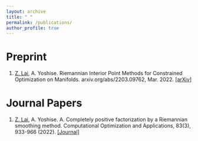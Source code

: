 ```yaml
---
layout: archive
title: " "
permalink: /publications/
author_profile: true
---
```


Preprint
======

1. <ins>Z. Lai</ins>, A. Yoshise. Riemannian Interior Point Methods for Constrained Optimization on Manifolds. arxiv.org/abs/2203.09762, Mar. 2022. [[arXiv]](https://arxiv.org/abs/2203.09762) 


Journal Papers
======
1. <ins>Z. Lai</ins>, A. Yoshise. A. Completely positive factorization by a Riemannian smoothing method. Computational Optimization and Applications, 83(3), 933-966 (2022). [[Journal]](https://doi.org/10.1007/s10589-022-00417-4)

